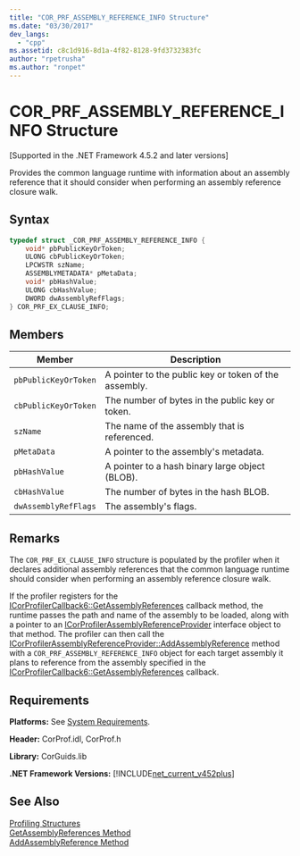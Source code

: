 ```yaml
---
title: "COR_PRF_ASSEMBLY_REFERENCE_INFO Structure"
ms.date: "03/30/2017"
dev_langs: 
  - "cpp"
ms.assetid: c8c1d916-8d1a-4f82-8128-9fd3732383fc
author: "rpetrusha"
ms.author: "ronpet"
---
```

# COR_PRF_ASSEMBLY_REFERENCE_INFO Structure
[Supported in the .NET Framework 4.5.2 and later versions]  

 Provides the common language runtime with information about an assembly reference that it should consider when performing an assembly reference closure walk.  

## Syntax  

```cpp  
typedef struct _COR_PRF_ASSEMBLY_REFERENCE_INFO {  
    void* pbPublicKeyOrToken;  
    ULONG cbPublicKeyOrToken;  
    LPCWSTR szName;  
    ASSEMBLYMETADATA* pMetaData;  
    void* pbHashValue;  
    ULONG cbHashValue;  
    DWORD dwAssemblyRefFlags;  
} COR_PRF_EX_CLAUSE_INFO;  
```  

## Members  


|Member|Description|  
|------------|-----------------|  
|`pbPublicKeyOrToken`|A pointer to the public key or token of the assembly.|  
|`cbPublicKeyOrToken`|The number of bytes in the public key or token.|  
|`szName`|The name of the assembly that is referenced.|  
|`pMetaData`|A pointer to the assembly's metadata.|  
|`pbHashValue`|A pointer to a hash binary large object (BLOB).|  
|`cbHashValue`|The number of bytes in the hash BLOB.|  
|`dwAssemblyRefFlags`|The assembly's flags.|  

## Remarks  
 The `COR_PRF_EX_CLAUSE_INFO` structure is populated by the profiler when it declares additional assembly references that the common language runtime should consider when performing an assembly reference closure walk.  

 If the profiler registers for the [ICorProfilerCallback6::GetAssemblyReferences](../../../../docs/framework/unmanaged-api/profiling/icorprofilercallback6-getassemblyreferences-method.md) callback method, the runtime passes the path and name of the assembly to be loaded, along with a pointer to an [ICorProfilerAssemblyReferenceProvider](../../../../docs/framework/unmanaged-api/profiling/icorprofilerassemblyreferenceprovider-interface.md) interface object to that method. The profiler can then call the [ICorProfilerAssemblyReferenceProvider::AddAssemblyReference](../../../../docs/framework/unmanaged-api/profiling/icorprofilerassemblyreferenceprovider-addassemblyreference-method.md) method with a `COR_PRF_ASSEMBLY_REFERENCE_INFO` object for each target assembly it plans to reference from the assembly specified in the [ICorProfilerCallback6::GetAssemblyReferences](../../../../docs/framework/unmanaged-api/profiling/icorprofilercallback6-getassemblyreferences-method.md) callback.  

## Requirements  
 **Platforms:** See [System Requirements](../../../../docs/framework/get-started/system-requirements.md).  

 **Header:** CorProf.idl, CorProf.h  

 **Library:** CorGuids.lib  

 **.NET Framework Versions:** [!INCLUDE[net_current_v452plus](../../../../includes/net-current-v452plus-md.md)]  

## See Also  
 [Profiling Structures](../../../../docs/framework/unmanaged-api/profiling/profiling-structures.md)  
 [GetAssemblyReferences Method](../../../../docs/framework/unmanaged-api/profiling/icorprofilercallback6-getassemblyreferences-method.md)  
 [AddAssemblyReference Method](../../../../docs/framework/unmanaged-api/profiling/icorprofilerassemblyreferenceprovider-addassemblyreference-method.md)
